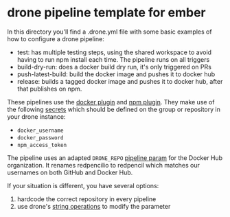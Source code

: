 # drone pipeline template for ember
In this directory you'll find a .drone.yml file with some basic examples of how to configure a drone pipeline:
- test: has multiple testing steps, using the shared workspace to avoid having to run npm install each time. The pipeline runs on all triggers
- build-dry-run: does a docker build dry run, it's only triggered on PRs
- push-latest-build: build the docker image and pushes it to docker hub
- release: builds a tagged docker image and pushes it to docker hub, after that publishes on npm.

These pipelines use the  [docker plugin](http://plugins.drone.io/drone-plugins/drone-docker/) and [npm plugin](http://plugins.drone.io/drone-plugins/drone-npm/). They make use of the following [secrets](https://docs.drone.io/secret/) which should be defined on the group or repository in your drone instance:
- `docker_username`
- `docker_password`
- `npm_access_token`


The pipeline uses an adapted `DRONE_REPO` [pipeline param](https://docs.drone.io/pipeline/environment/reference/) for the Docker Hub organization.  It renames redpencilio to redpencil which matches our usernames on both GitHub and Docker Hub.

If your situation is different, you have several options:

1. hardcode the correct repository in every pipeline
2. use drone's [string operations](https://docs.drone.io/pipeline/environment/substitution/) to modify the parameter
